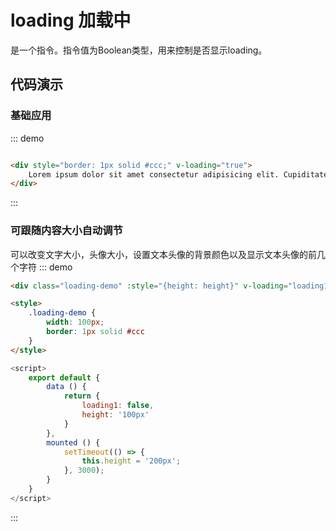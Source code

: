 
# loading 加载中

是一个指令。指令值为Boolean类型，用来控制是否显示loading。

## 代码演示

<script>
    export default {
        data () {
            return {
                loading1: false,
                height: '100px'
            }
        },
        mounted () {
            setTimeout(() => {
                this.loading1 = true;
                this.height = '200px';
            }, 3000);
        }
    }
</script>

### 基础应用
::: demo
```html

<div style="border: 1px solid #ccc;" v-loading="true">
    Lorem ipsum dolor sit amet consectetur adipisicing elit. Cupiditate asperiores tempora qui repellat iste, corrupti fugiat, voluptatem voluptatum suscipit odio inventore? Inventore recusandae deleniti quasi molestias amet laborum reprehenderit perspiciatis!
</div>

```
:::

### 可跟随内容大小自动调节
可以改变文字大小，头像大小，设置文本头像的背景颜色以及显示文本头像的前几个字符
::: demo
```html
<div class="loading-demo" :style="{height: height}" v-loading="loading1"></div>

<style>
    .loading-demo {
        width: 100px;
        border: 1px solid #ccc
    }
</style>
```
```js
<script>
    export default {
        data () {
            return {
                loading1: false,
                height: '100px'
            }
        },
        mounted () {
            setTimeout(() => {
                this.height = '200px';
            }, 3000);
        }
    }
</script>  
```
:::